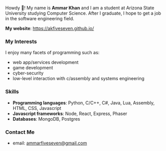Howdy 🤠! My name is **Ammar Khan** and I am a student at Arizona State University studying Computer Science. After I graduate, I hope to get a job in the software engineering field.

**My website**: https://akfiveseven.github.io/

### My Interests

I enjoy many facets of programming such as: 

- web app/services development
- game development
- cyber-security
- low-level interaction with c/assembly and systems engineering

### Skills

- **Programming languages**: Python, C/C++, C#, Java, Lua, Assembly, HTML, CSS, Javascript
- **Javascript frameworks**: Node, React, Express, Phaser
- **Databases**: MongoDB, Postgres

### Contact Me

- email:    ammarfiveseven@gmail.com
